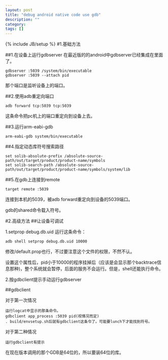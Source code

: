 ```yaml
---
layout: post
title: "debug android native code use gdb"
description: ""
category: 
tags: []
---
```

{% include JB/setup %}
#1.基础方法

##1.在设备上运行gdbserver
在最近版的的android中gdbserver已经集成在里面了。

    gdbserver :5039 /system/bin/executable
    gdbserver :5039 --attach pid

那个端口是监听设备上的端口。

##2.使用adb重定向端口

    adb forward tcp:5039 tcp:5039

这条命令把pc机上的端口重定向到设备上去。

##3.运行arm-eabi-gdb

    arm-eabi-gdb system/bin/executable

##4.指定动态库符号搜索路径

    set solib-absolute-prefix /absolute-source-path/out/target/product/product-name/symbols
    set solib-search-path /absolute-source-path/out/target/product/product-name/symbols/system/lib

##5.在gdb上连接到remote

    target remote :5039

连接到本机的5039，被adb forward重定向到设备的5039端口。

gdb的shared命令载入符号。

#2.高级方法
##让设备可调试

1.setprop debug.db.uid
运行这条命令：

    adb shell setprop debug.db.uid 10000

修改/default.prop也行，不过要注意这个文件的权限，不然不认。

设置这个属性后，pid小于10000的程序挂掉后（应该是会显示那个backtrace信息那种)，整个系统就会暂停，后面的服务不会运行。但是，shell还能执行命令。

2.按gdbclient提示手动运行gdbserver

##gdbclient

对于第一次情况

    运行logcat中显示的那条命令。
    gdbclient app_process :5039 pid(视情况而定)
    . build/envsetup.sh后就有gdbclient这条令了。可能要lunch下才能找到符号。

对于第二种情况

    运行gdbclient有提示

在现在版本调用的那个GDB是64位的，所以要装64位的库。

